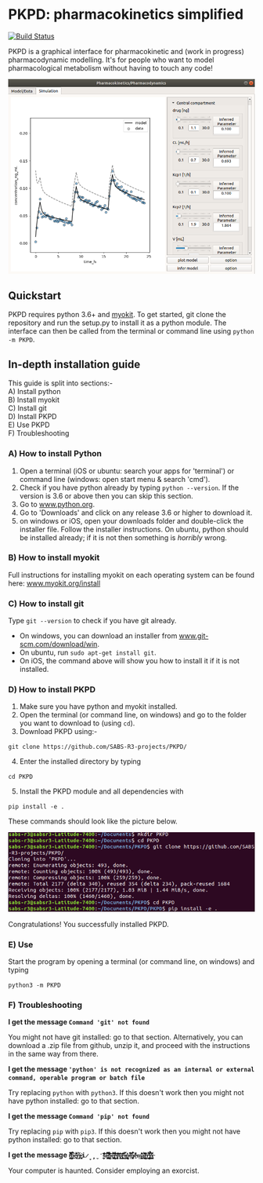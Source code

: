 # PKPD: pharmacokinetics simplified
[![Build Status](https://travis-ci.org/SABS-R3-projects/PKPD.svg?branch=master)](https://travis-ci.org/SABS-R3-projects/PKPD)

PKPD is a graphical interface for pharmacokinetic and (work in progress) pharmacodynamic modelling. It's for people who want to model pharmacological metabolism without having to touch any code!

<img src="/images/pkpd-3vol-simulated.png" title="screenshot">

## Quickstart

PKPD requires python 3.6+ and [myokit](http://myokit.org). To get started, git clone the repository and run the setup.py to install it as a python module. The interface can then be called from the terminal or command line using `python -m PKPD`.

## In-depth installation guide

This guide is split into sections:-  
A) Install python  
B) Install myokit  
C) Install git  
D) Install PKPD  
E) Use PKPD  
F) Troubleshooting  

### A) How to install Python
1. Open a terminal (iOS or ubuntu: search your apps for 'terminal') or command line (windows: open start menu & search 'cmd').
2. Check if you have python already by typing `python --version`. If the version is 3.6 or above then you can skip this section.
3. Go to www.python.org.
4. Go to 'Downloads' and click on any release 3.6 or higher to download it.
5. on windows or iOS, open your downloads folder and double-click the installer file. Follow the installer instructions. On ubuntu, python should be installed already; if it is not then something is _horribly_ wrong.
  
### B) How to install myokit
Full instructions for installing myokit on each operating system can be found here: www.myokit.org/install

### C) How to install git
Type `git --version` to check if you have git already.
- On windows, you can download an installer from  www.git-scm.com/download/win.
- On ubuntu, run `sudo apt-get install git`.
- On iOS, the command above will show you how to install it if it is not installed.

### D) How to install PKPD   
1. Make sure you have python and myokit installed. 
2. Open the terminal (or command line, on windows) and go to the folder you want to download to (using `cd`).
3. Download PKPD using:-
```
git clone https://github.com/SABS-R3-projects/PKPD/
```
4. Enter the installed directory by typing
```
cd PKPD
```
5. Install the PKPD module and all dependencies with
```
pip install -e .
```
These commands should look like the picture below.

<img src="/images/pkpd-install-pic.png" title="install">

Congratulations! You successfully installed PKPD.

### E) Use
Start the program by opening a terminal (or command line, on windows) and typing
```
python3 -m PKPD
```
### F) Troubleshooting
**I get the message `Command 'git' not found`**

You might not have git installed: go to that section. Alternatively, you can download a .zip file from github, unzip it, and proceed with the instructions in the same way from there.

**I get the message `'python' is not recognized as an internal or external command, operable program or batch file`**

Try replacing `python` with `python3`. If this doesn't work then you might not have python installed: go to that section.

**I get the message `Command 'pip' not found`**

Try replacing `pip` with `pip3`. If this doesn't work then you might not have python installed: go to that section.

**I get the message `ṫ̵̛͇̺͇͓͐̈́̀͒̿̏̆͝h̵̡̯̮̬̍͗̿̐̐̏̅͗̉̆̅̉͜ĕ̴͓̯͉͗̒̎͑͂̂̒̒͗̈́̓ṛ̶̡̭̗͕̀̄̅͐ę̶͔̹̥̖̠̼̎i̷̞̗̥̮̒̕s̵̲̱̭͔͙̑̐̾́̀̏̊̚͠â̶̧̫̣̗͔̘̹̝͓̬͇͒̿́̿̎ͅn̵̢̨̹̼̭̯͈̻̺̼̉̿̊̾͂̅͆͋̾̓͠ͅê̷̻͚̞̠̻̥̦͉̥͉̳̼̓͐̀́̓̌͗̃̕͠͝r̴̢̤͖̫͇̰̦̾͐̐̋͋͑̇͑͝r̸̛̛̼͔̺̹̯̼̻̅̾̐̅̋̋̉̍̀̚͝o̸͉̖̗̮̣͙͆̔̚r̵̠̳̖̟͉̞̰͕͍͂̋͒̾͗̿̋͜i̴̩̬͕̙̠͂̀̅n̴̢̢̳̤̥̣̠̻̹̥̼̮̞͑̍̒̈t̵̖̉̐̃́̊̌̋̚͝͝h̸̪̞͕̘̯̞͒̅̇e̴̠̓͌̒ṃ̷̧̭̞̬̳̹͔̹̙̈̊̑̓̇͛͒̓å̷͚̲̝͖̬̗̓͐̾̀̈͒͂̚͝ͅt̶͚̗͇̹̦̀͛̋ŗ̶̯͕̟̜͇̣̬̻̖̗̆̈́̍̊̀̎̈̑͑́͜͠i̸̡̡̛̟̺̮̤̽̒̋͒͝x̶̠̯͔̯̖̼̣̫͔̲̼̳̃̎`**

Your computer is haunted. Consider employing an exorcist.

